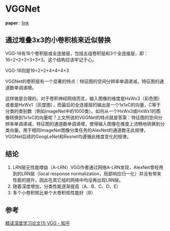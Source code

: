 # VGGNet

__paper__ : [link](http://xxx.itp.ac.cn/abs/1409.1556)






## 通过堆叠3x3的小卷积核来近似替换


VGG-16有16个卷积层或全连接层，包括五组卷积层和3个全连接层，即：16=2+2+3+3+3+3。这个结构应该牢记于心。

VGG-16则是19=2+2+4+4+4+3


VGGNet的卷积层有一个显著的特点：特征图的空间分辨率单调递减，特征图的通道数单调递增。

这样做是合理的。对于卷积神经网络而言，输入图像的维度是HxWx3（彩色图）或者是HxWx1（灰度图），而最后的全连接层的输出是一个1x1xC的向量，C等于分类的类别数（例如ImageNet中的1000类）。如何从一个HxWx3或HxWx1的图像转换到1x1xC的向量呢？上文所说的VGGNet的特点就是答案：特征图的空间分辨率单调递减，特征图的通道数单调递增，使得输入图像在维度上流畅地转换到分类向量。用于相同ImageNet图像分类任务的AlexNet的通道数无此规律，VGGNet后续的GoogLeNet和Resnet均遵循此维度变化的规律。





## 结论

1. LRN层无性能增益（A-LRN）VGG作者通过网络A-LRN发现，AlexNet曾经用到的LRN层（local response normalization，局部响应归一化）并没有带来性能的提升，因此在其它组的网络中均没再出现LRN层。
2. 随着深度增加，分类性能逐渐提高（A、B、C、D、E）
3. 多个小卷积核比单个大卷积核性能好（B）


## 参考

[精读深度学习论文(1) VGG - 知乎](https://zhuanlan.zhihu.com/p/33275704)